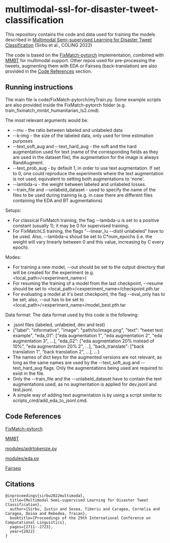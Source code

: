 # multimodal-ssl-for-disaster-tweet-classification

This repository contains the code and data used for training the models described in [Multimodal Semi-supervised Learning for Disaster Tweet Classification](https://aclanthology.org/2022.coling-1.239) (Sirbu et al., COLING 2022)


The code is based on the [FixMatch-pytorch](https://github.com/kekmodel/FixMatch-pytorch) implementation, combined with [MMBT](https://github.com/facebookresearch/mmbt) for multimodal support. Other repos used for pre-processing the tweets, augmenting them with EDA or Fairseq (back-translation) are also provided in the [Code References](#code-references) section.

## Running instructions

The main file is code/FixMatch-pytorch/myTrain.py. Some example scripts are also provided inside the FixMatch-pytorch folder (e.g. train_fixmatch_mmbt_humanitarian_ls2.cmd). 

The most relevant arguments would be: 
* --mu - the ratio between labeled and unlabeled data
* --k-img - the size of the labeled data, only used for time estimation purposes
* --text_soft_aug and --text_hard_aug - the soft and the hard augmentation used for text (name of the corresponding fields as they are used in the dataset file); the augmentation for the image is always RandAugment.
* --text_prob_aug - by default 1, in order to use text augmentation. If set to 0, one could reproduce the experiments where the text augmentation is not used; equivalent to setting both augmentations to 'none'.
* --lambda-u - the weight between labeled and unlabeled losses. 
* --train_file and --unlabeld_dataset - used to specify the name of the files to be used during training (e.g. in case there are different files containing the EDA and BT augmentations)

Setups: 
* For classical FixMatch training, the flag --lambda-u is set to a positive constant (usually 1); it may be 0 for supervised training.
* For FixMatchLS training, the flags "--linear_lu --distil unlabeled" have to be used. Also, --lambda-u shoud be set to C*num_epochs (i.e. the weight will vary linearly between 0 and this value, increasing by C every epoch). 

Modes:
* For training a new model, --out should be set to the output directory that will be created for the experiment (e.g. <local_path>/<experiment_name>)
* For resuming the training of a model from the last checkpoint, --resume should be set to <local_path>/<experiment_name>/checkpoint.pth.tar
* For evaluating a model at it's best checkpoint, the flag --eval_only has to be set; also, --out has to be set to <local_path>/<experiment_name>/model_best.pth.tar

Data format:
The data format used by this code is the following:
* .jsonl files (labeled, unlabeled, dev and test)
* {"label": "informative", "image": "path/to/image.png", "text": "tweet text example", "eda_01": ["eda augmentation 1", "eda augmentation 2", "eda augmentation 3", ...], "eda_02": ["eda augmentation 20% instead of 10%", "eda augmentation 20% 2", ...], "back_translate": ["back translation 1", "back translation 2", ...], ...}
* The names of dict keys for the augmented versions are not relevant, as long as the same names are used by the --text_soft_aug and --text_hard_aug flags. Only the augmentations being used are required to exist in the file.
* Only the --train_file and the --unlabeld_dataset have to contain the text augmentations used, as no augmentation is applied for dev.jsonl and test.jsonl. 
* A simple way of adding text augmentation is by using a script similar to scripts_cmd/add_eda_to_jsonl.cmd.

## Code References

[FixMatch-pytorch](https://github.com/kekmodel/FixMatch-pytorch)

[MMBT](https://github.com/facebookresearch/mmbt)

[modules/aidrtokenize.py](https://github.com/firojalam)

[modules/eda.py](https://github.com/jasonwei20/eda_nlp)

[Fairseq](https://github.com/facebookresearch/fairseq)

## Citations

```
@inproceedings{sirbu2022multimodal,
  title={Multimodal Semi-supervised Learning for Disaster Tweet Classification},
  author={Sirbu, Iustin and Sosea, Tiberiu and Caragea, Cornelia and Caragea, Doina and Rebedea, Traian},
  booktitle={Proceedings of the 29th International Conference on Computational Linguistics},
  pages={2711--2723},
  year={2022}
}
```